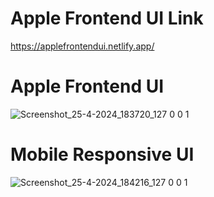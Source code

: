 <h1> Apple Frontend UI Link</h1>

https://applefrontendui.netlify.app/

<h1> Apple Frontend UI </h1>

![Screenshot_25-4-2024_183720_127 0 0 1](https://github.com/theanujsinha01/apple-frontend-ui/assets/136606032/48e1c7dc-fd8e-4669-b810-ac98c775e772)

<h1> Mobile Responsive UI </h1>

![Screenshot_25-4-2024_184216_127 0 0 1](https://github.com/theanujsinha01/apple-frontend-ui/assets/136606032/ca2304de-fbbb-4103-a821-032dbfbf89f6)


